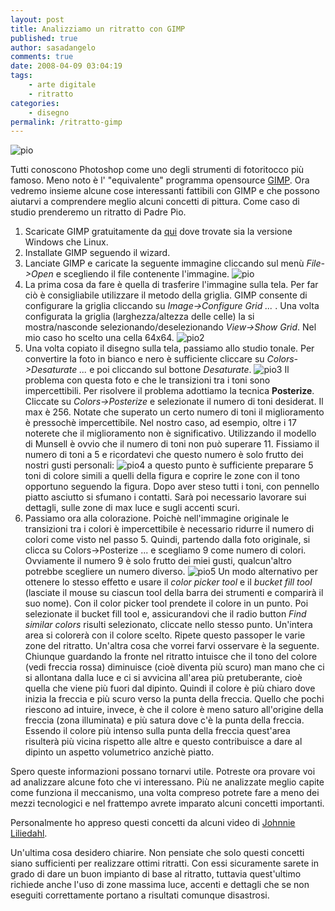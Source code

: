 ```yaml
---
layout: post
title: Analizziamo un ritratto con GIMP
published: true
author: sasadangelo
comments: true
date: 2008-04-09 03:04:19
tags:
    - arte digitale
    - ritratto
categories:
    - disegno
permalink: /ritratto-gimp
---
```


![pio](https://www.disegnoepittura.it/wp-content/uploads/pio.jpg "pio")

Tutti conoscono Photoshop come uno degli strumenti di fotoritocco più famoso. Meno noto è l' "equivalente" programma opensource [GIMP](https://www.gimp.org/ "Gimp"). Ora vedremo insieme alcune cose interessanti fattibili con GIMP e che possono aiutarvi a comprendere meglio alcuni concetti di pittura. Come caso di studio prenderemo un ritratto di Padre Pio.

1. Scaricate GIMP gratuitamente da [qui](https://www.gimp.org/downloads/ "Scarica Gimp") dove trovate sia la versione Windows che Linux.
2. Installate GIMP seguendo il wizard.
3. Lanciate GIMP e caricate la seguente immagine cliccando sul menù _File->Open_ e scegliendo il file contenente l'immagine. ![pio](https://www.disegnoepittura.it/wp-content/uploads/pio.jpg "pio")
4. La prima cosa da fare è quella di trasferire l'immagine sulla tela. Per far ciò è consigliabile utilizzare il metodo della griglia. GIMP consente di configurare la griglia cliccando su _Image->Configure Grid ..._ . Una volta configurata la griglia (larghezza/altezza delle celle) la si mostra/nasconde selezionando/deselezionando _View->Show Grid_. Nel mio caso ho scelto una cella 64x64. ![pio2](https://www.disegnoepittura.it/wp-content/uploads/pio2.jpg "pio2")
5. Una volta copiato il disegno sulla tela, passiamo allo studio tonale. Per convertire la foto in bianco e nero è sufficiente cliccare su _Colors->Desaturate ..._ e poi cliccando sul bottone _Desaturate_. ![pio3](https://www.disegnoepittura.it/wp-content/uploads/pio3.jpg "pio3") Il problema con questa foto e che le transizioni tra i toni sono impercettibili. Per risolvere il problema adottiamo la tecnica **Posterize**. Cliccate su _Colors->Posterize_ e selezionate il numero di toni desiderat. Il max è 256. Notate che superato un certo numero di toni il miglioramento è pressochè impercettibile. Nel nostro caso, ad esempio, oltre i 17 noterete che il miglioramento non è significativo. Utilizzando il modello di Munsell è ovvio che il numero di toni non può superare 11. Fissiamo il numero di toni a 5 e ricordatevi che questo numero è solo frutto dei nostri gusti personali: ![pio4](https://www.disegnoepittura.it/wp-content/uploads/pio4.jpg "pio4") a questo punto è sufficiente preparare 5 toni di colore simili a quelli della figura e coprire le zone con il tono opportuno seguendo la figura. Dopo aver steso tutti i toni, con pennello piatto asciutto si sfumano i contatti. Sarà poi necessario lavorare sui dettagli, sulle zone di max luce e sugli accenti scuri.
6. Passiamo ora alla colorazione. Poichè nell'immagine originale le transizioni tra i colori è impercettibile è necessario ridurre il numero di colori come visto nel passo 5. Quindi, partendo dalla foto originale, si clicca su Colors->Posterize ... e scegliamo 9 come numero di colori. Ovviamente il numero 9 è solo frutto dei miei gusti, qualcun'altro potrebbe scegliere un numero diverso. ![pio5](https://www.disegnoepittura.it/wp-content/uploads/pio5.jpg "pio5") Un modo alternativo per ottenere lo stesso effetto e usare il _color picker tool_ e il _bucket fill tool_ (lasciate il mouse su ciascun tool della barra dei strumenti e comparirà il suo nome). Con il color picker tool prendete il colore in un punto. Poi selezionate il bucket fill tool e, assicurandovi che il radio button _Find similar colors_ risulti selezionato, cliccate nello stesso punto. Un'intera area si colorerà con il colore scelto. Ripete questo passoper le varie zone del ritratto. Un'altra cosa che vorrei farvi osservare è la seguente. Chiunque guardando la fronte nel ritratto intuisce che il tono del colore (vedi freccia rossa) diminuisce (cioè diventa più scuro) man mano che ci si allontana dalla luce e ci si avvicina all'area più pretuberante, cioè quella che viene più fuori dal dipinto. Quindi il colore è più chiaro dove inizia la freccia e più scuro verso la punta della freccia. Quello che pochi riescono ad intuire, invece, è che il colore è meno saturo all'origine della freccia (zona illuminata) e più satura dove c'è la punta della freccia. Essendo il colore più intenso sulla punta della freccia quest'area risulterà più vicina rispetto alle altre e questo contribuisce a dare al dipinto un aspetto volumetrico anzichè piatto.

Spero queste informazioni possano tornarvi utile. Potreste ora provare voi ad analizzare alcune foto che vi interessano. Più ne analizzate meglio capite come funziona il meccanismo, una volta compreso potrete fare a meno dei mezzi tecnologici e nel frattempo avrete imparato alcuni concetti importanti.

Personalmente ho appreso questi concetti da alcuni video di [Johnnie Liliedahl](https://www.disegnoepittura.it/dipingere-tecnica-grandi-maestri-artista-johnnie-liliedahl/ "Johnnie Liliedahl").

Un'ultima cosa desidero chiarire. Non pensiate che solo questi concetti siano sufficienti per realizzare ottimi ritratti. Con essi sicuramente sarete in grado di dare un buon impianto di base al ritratto, tuttavia quest'ultimo richiede anche l'uso di zone massima luce, accenti e dettagli che se non eseguiti correttamente portano a risultati comunque disastrosi.
